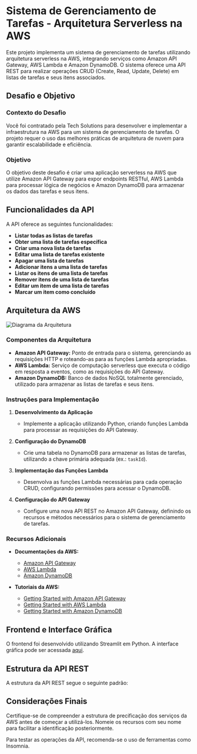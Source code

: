 # Sistema de Gerenciamento de Tarefas - Arquitetura Serverless na AWS

Este projeto implementa um sistema de gerenciamento de tarefas utilizando arquitetura serverless na AWS, integrando serviços como Amazon API Gateway, AWS Lambda e Amazon DynamoDB. O sistema oferece uma API REST para realizar operações CRUD (Create, Read, Update, Delete) em listas de tarefas e seus itens associados.

## Desafio e Objetivo

### Contexto do Desafio

Você foi contratado pela Tech Solutions para desenvolver e implementar a infraestrutura na AWS para um sistema de gerenciamento de tarefas. O projeto requer o uso das melhores práticas de arquitetura de nuvem para garantir escalabilidade e eficiência.

### Objetivo

O objetivo deste desafio é criar uma aplicação serverless na AWS que utilize Amazon API Gateway para expor endpoints RESTful, AWS Lambda para processar lógica de negócios e Amazon DynamoDB para armazenar os dados das tarefas e seus itens.

## Funcionalidades da API

A API oferece as seguintes funcionalidades:

- **Listar todas as listas de tarefas**
- **Obter uma lista de tarefas específica**
- **Criar uma nova lista de tarefas**
- **Editar uma lista de tarefas existente**
- **Apagar uma lista de tarefas**
- **Adicionar itens a uma lista de tarefas**
- **Listar os itens de uma lista de tarefas**
- **Remover itens de uma lista de tarefas**
- **Editar um item de uma lista de tarefas**
- **Marcar um item como concluído**

## Arquitetura da AWS

![Diagrama da Arquitetura](https://github.com/LeonardoMBarca/to-do-lista-with-API-gateway-lambda-and-dynamodb/blob/main/images/Captura%20de%20tela%202024-06-13%20103805.png?raw=true)

### Componentes da Arquitetura

- **Amazon API Gateway:** Ponto de entrada para o sistema, gerenciando as requisições HTTP e roteando-as para as funções Lambda apropriadas.
- **AWS Lambda:** Serviço de computação serverless que executa o código em resposta a eventos, como as requisições do API Gateway.
- **Amazon DynamoDB:** Banco de dados NoSQL totalmente gerenciado, utilizado para armazenar as listas de tarefas e seus itens.

### Instruções para Implementação

1. **Desenvolvimento da Aplicação**
   - Implemente a aplicação utilizando Python, criando funções Lambda para processar as requisições do API Gateway.

2. **Configuração do DynamoDB**
   - Crie uma tabela no DynamoDB para armazenar as listas de tarefas, utilizando a chave primária adequada (ex.: `taskId`).

3. **Implementação das Funções Lambda**
   - Desenvolva as funções Lambda necessárias para cada operação CRUD, configurando permissões para acessar o DynamoDB.

4. **Configuração do API Gateway**
   - Configure uma nova API REST no Amazon API Gateway, definindo os recursos e métodos necessários para o sistema de gerenciamento de tarefas.

### Recursos Adicionais

- **Documentações da AWS:**
  - [Amazon API Gateway](https://docs.aws.amazon.com/apigateway/latest/developerguide/welcome.html)
  - [AWS Lambda](https://docs.aws.amazon.com/lambda/latest/dg/welcome.html)
  - [Amazon DynamoDB](https://docs.aws.amazon.com/amazondynamodb/latest/developerguide/Introduction.html)

- **Tutoriais da AWS:**
  - [Getting Started with Amazon API Gateway](https://docs.aws.amazon.com/apigateway/latest/developerguide/welcome.html)
  - [Getting Started with AWS Lambda](https://docs.aws.amazon.com/lambda/latest/dg/getting-started.html)
  - [Getting Started with Amazon DynamoDB](https://docs.aws.amazon.com/amazondynamodb/latest/developerguide/GettingStartedDynamoDB.html)

## Frontend e Interface Gráfica

O frontend foi desenvolvido utilizando Streamlit em Python. A interface gráfica pode ser acessada [aqui](https://to-do-lista-with-api-gateway-lambda-and-dynamodb-j79y5hsocwqtb.streamlit.app/).

## Estrutura da API REST

A estrutura da API REST segue o seguinte padrão:


## Considerações Finais

Certifique-se de compreender a estrutura de precificação dos serviços da AWS antes de começar a utilizá-los. Nomeie os recursos com seu nome para facilitar a identificação posteriormente.

Para testar as operações da API, recomenda-se o uso de ferramentas como Insomnia.
